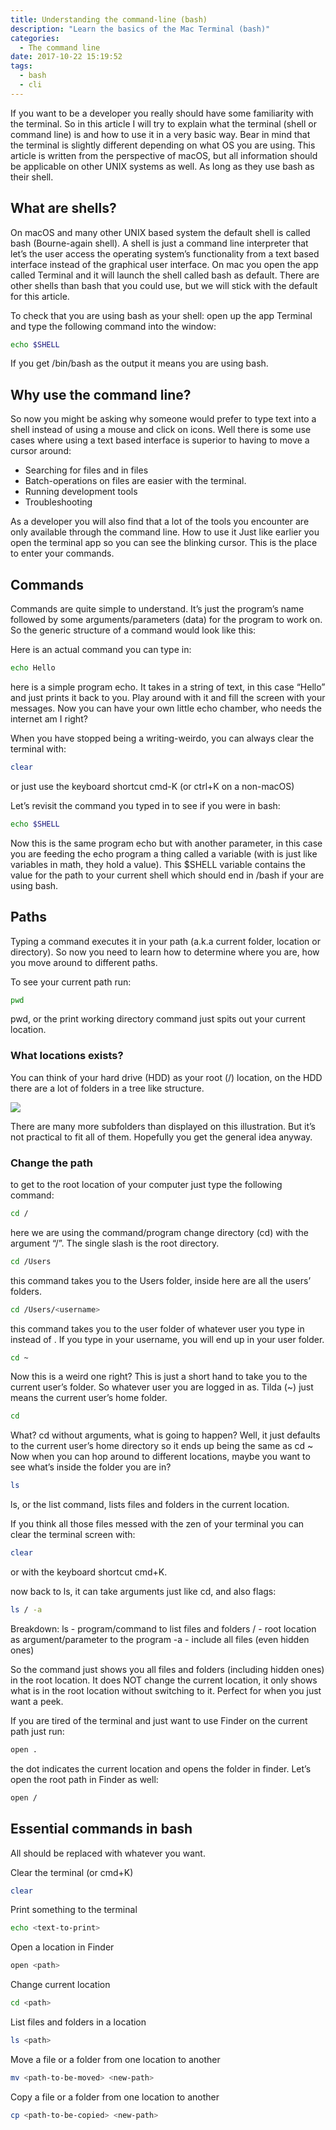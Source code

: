 ```yaml
---
title: Understanding the command-line (bash)
description: "Learn the basics of the Mac Terminal (bash)"
categories:
  - The command line
date: 2017-10-22 15:19:52
tags:
  - bash
  - cli
---
```


If you want to be a developer you really should have some familiarity with the terminal. So in this article I will try to explain what the terminal (shell or command line) is and how to use it in a very basic way. Bear in mind that the terminal is slightly different depending on what OS you are using. This article is written from the perspective of macOS, but all information should be applicable on other UNIX systems as well. As long as they use bash as their shell.
<!-- more -->
## What are shells?
On macOS and many other UNIX based system the default shell is called bash (Bourne-again shell). A shell is just a command line interpreter that let’s the user access the operating system’s functionality from a text based interface instead of the graphical user interface.
On mac you open the app called Terminal and it will launch the shell called bash as default. There are other shells than bash that you could use, but we will stick with the default for this article.

To check that you are using bash as your shell: open up the app Terminal and type the following command into the window:

``` bash
echo $SHELL
```

If you get /bin/bash as the output it means you are using bash.

## Why use the command line?
So now you might be asking why someone would prefer to type text into a shell instead of using a mouse and click on icons. Well there is some use cases where using a text based interface is superior to having to move a cursor around:

- Searching for files and in files
- Batch-operations on files are easier with the terminal. 
- Running development tools
- Troubleshooting

As a developer you will also find that a lot of the tools you encounter are only available through the command line.
How to use it
Just like earlier you open the terminal app so you can see the blinking cursor. This is the place to enter your commands.

## Commands
Commands are quite simple to understand. It’s just the program’s name followed by some arguments/parameters (data) for the program to work on. So the generic structure of a command would look like this:

<program> <arguments>


Here is an actual command you can type in:

``` bash
echo Hello
```
here is a simple program echo. It takes in a string of text, in this case “Hello” and just prints it back to you. Play around with it and fill the screen with your messages. Now you can have your own little echo chamber, who needs the internet am I right?

When you have stopped being a writing-weirdo, you can always clear the terminal with:

``` bash
clear
```

or just use the keyboard shortcut cmd-K (or ctrl+K on a non-macOS)

Let’s revisit the command you typed in to see if you were in bash:

``` bash
echo $SHELL
```

Now this is the same program echo but with another parameter, in this case you are feeding the echo program a thing called a variable (with is just like variables in math, they hold a value). This $SHELL variable contains the value for the path to your current shell which should end in /bash if your are using bash.

## Paths
Typing a command executes it in your path (a.k.a current folder, location or directory). 
So now you need to learn how to determine where you are, how you move around to different paths.

To see your current path run:

``` bash
pwd
```

pwd, or the print working directory command just spits out your current location.

### What locations exists?
You can think of your hard drive (HDD) as your root (/) location, on the HDD there are a lot of folders in a tree like structure.

![](/images/path-structure-bash.jpg)

There are many more subfolders than displayed on this illustration. But it’s not practical to fit all of them. Hopefully you get the general idea anyway.

### Change the path
to get to the root location of your computer just type the following command:

``` bash
cd /
```

here we are using the command/program change directory (cd) with the argument “/”. The single slash is the root directory. 

``` bash
cd /Users
```

this command takes you to the Users folder, inside here are all the users’ folders.

``` bash
cd /Users/<username>
```

this command takes you to the user folder of whatever user you type in instead of <username>. If you type in your username, you will end up in your user folder.

``` bash
cd ~
```

Now this is a weird one right? This is just a short hand to take you to the current user’s folder. So whatever user you are logged in as. Tilda (~) just means the current user’s home folder.

``` bash
cd
```

What? cd without arguments, what is going to happen? Well, it just defaults to the current user’s home directory so it ends up being the same as cd ~
Now when you can hop around to different locations, maybe you want to see what’s inside the folder you are in?

``` bash
ls
```

ls, or the list command, lists files and folders in the current location.

If you think all those files messed with the zen of your terminal you can clear the terminal screen with:

``` bash
clear
```

or with the keyboard shortcut cmd+K. 

now back to ls, it can take arguments just like cd, and also flags:

``` bash
ls / -a
```

Breakdown:
ls - program/command to list files and folders
/ - root location as argument/parameter to the program
-a - include all files (even hidden ones)

So the command just shows you all files and folders (including hidden ones) in the root location. It does NOT change the current location, it only shows what is in the root location without switching to it. Perfect for when you just want a peek.

If you are tired of the terminal and just want to use Finder on the current path just run:

``` bash
open .
```

the dot indicates the current location and opens the folder in finder. Let’s open the root path in Finder as well:

``` bash
open /
```

## Essential commands in bash
All <arguments> should be replaced with whatever you want.

Clear the terminal (or cmd+K)
``` bash
clear
```
Print something to the terminal
``` bash
echo <text-to-print>
```
Open a location in Finder
``` bash
open <path>
```
Change current location
``` bash
cd <path>
```
List files and folders in a location
``` bash
ls <path>
```
Move a file or a folder from one location to another
``` bash
mv <path-to-be-moved> <new-path>
```
Copy a file or a folder from one location to another
``` bash
cp <path-to-be-copied> <new-path>
```

